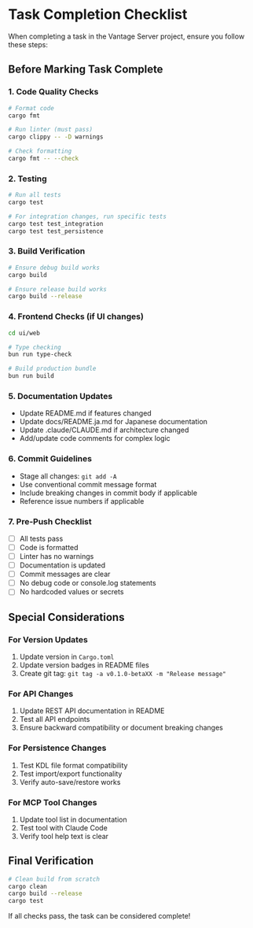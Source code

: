# Task Completion Checklist

When completing a task in the Vantage Server project, ensure you follow these steps:

## Before Marking Task Complete

### 1. Code Quality Checks
```bash
# Format code
cargo fmt

# Run linter (must pass)
cargo clippy -- -D warnings

# Check formatting
cargo fmt -- --check
```

### 2. Testing
```bash
# Run all tests
cargo test

# For integration changes, run specific tests
cargo test test_integration
cargo test test_persistence
```

### 3. Build Verification
```bash
# Ensure debug build works
cargo build

# Ensure release build works
cargo build --release
```

### 4. Frontend Checks (if UI changes)
```bash
cd ui/web

# Type checking
bun run type-check

# Build production bundle
bun run build
```

### 5. Documentation Updates
- Update README.md if features changed
- Update docs/README.ja.md for Japanese documentation
- Update .claude/CLAUDE.md if architecture changed
- Add/update code comments for complex logic

### 6. Commit Guidelines
- Stage all changes: `git add -A`
- Use conventional commit message format
- Include breaking changes in commit body if applicable
- Reference issue numbers if applicable

### 7. Pre-Push Checklist
- [ ] All tests pass
- [ ] Code is formatted
- [ ] Linter has no warnings
- [ ] Documentation is updated
- [ ] Commit messages are clear
- [ ] No debug code or console.log statements
- [ ] No hardcoded values or secrets

## Special Considerations

### For Version Updates
1. Update version in `Cargo.toml`
2. Update version badges in README files
3. Create git tag: `git tag -a v0.1.0-betaXX -m "Release message"`

### For API Changes
1. Update REST API documentation in README
2. Test all API endpoints
3. Ensure backward compatibility or document breaking changes

### For Persistence Changes
1. Test KDL file format compatibility
2. Test import/export functionality
3. Verify auto-save/restore works

### For MCP Tool Changes
1. Update tool list in documentation
2. Test tool with Claude Code
3. Verify tool help text is clear

## Final Verification
```bash
# Clean build from scratch
cargo clean
cargo build --release
cargo test
```

If all checks pass, the task can be considered complete!